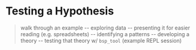 # Testing a Hypothesis

> walk through an example
> -- exploring data
> -- presenting it for easier reading (e.g. spreadsheets)
> -- identifying a patterns
> -- developing a theory
> -- testing that theory w/ `bsp_tool` (example REPL session)
